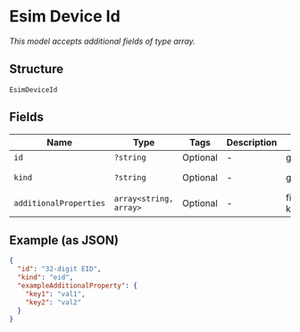 
# Esim Device Id

*This model accepts additional fields of type array.*

## Structure

`EsimDeviceId`

## Fields

| Name | Type | Tags | Description | Getter | Setter |
|  --- | --- | --- | --- | --- | --- |
| `id` | `?string` | Optional | - | getId(): ?string | setId(?string id): void |
| `kind` | `?string` | Optional | - | getKind(): ?string | setKind(?string kind): void |
| `additionalProperties` | `array<string, array>` | Optional | - | findAdditionalProperty(string key): array | additionalProperty(string key, array value): void |

## Example (as JSON)

```json
{
  "id": "32-digit EID",
  "kind": "eid",
  "exampleAdditionalProperty": {
    "key1": "val1",
    "key2": "val2"
  }
}
```

